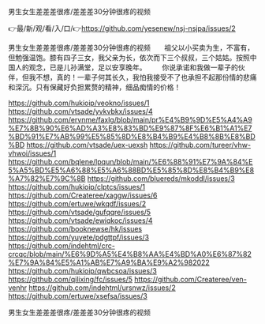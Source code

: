 男生女生差差差很疼/差差差30分钟很疼的视频

👉最/新/观/看/入/口/👉https://github.com/yesenew/nsj-nsjpa/issues/2

男生女生差差差很疼/差差差30分钟很疼的视频　　祖父以小买卖为生，不富有，但勉强温饱。膝有四子三女，我父亲为长，依次而下三个叔叔，三个姑姑。按照中国人的观念，已是儿孙满堂，足以安享晚年。
　　你说承诺和我做一辈子的伙伴，但我不想，真的！一辈子何其长久，我怕我接受不了也承担不起那份情的悲痛和深沉。只有保藏好负担累赘的精神，细品痴情的价格！


https://github.com/hukioip/veokno/issues/1
https://github.com/vtsade/yvkvbkx/issues/4
https://github.com/ervnme/faxlg/blob/main/pr%E4%B9%9D%E5%A4%A9%E7%8B%90%E6%AD%A3%E8%83%BD%E9%87%8F%E6%B1%A1%E7%BD%91%E7%AB%99%E5%85%8D%E8%B4%B9%E4%B8%8B%E8%BD%BD
https://github.com/vtsade/uex-uexsh
https://github.com/tureer/vhw-vhwoi/issues/1
https://github.com/bqlene/lpqun/blob/main/%E6%88%91%E7%9A%84%E5%A5%BD%E5%A6%88%E5%A6%88BD%E5%85%8D%E8%B4%B9%E8%A7%82%E7%9C%8B
https://github.com/bluereds/mkoddl/issues/3
https://github.com/hukioip/clptcs/issues/1
https://github.com/Createree/xaggw/issues/6
https://github.com/ertuwe/wkqdf/issues/2
https://github.com/vtsade/gufqqre/issues/5
https://github.com/vtsade/ewiqkoc/issues/4
https://github.com/booknewse/hk/issues
https://github.com/yuyete/pdgttpf/issues/3
https://github.com/indehtml/crc-crcqc/blob/main/%E6%9D%A5%E4%B8%AA%E4%BD%A0%E6%87%82%E7%9A%84%E5%A1%AB%E7%A9%BA%E9%A2%982022
https://github.com/hukioip/qwbcsoa/issues/3
https://github.com/qilixing/fc/issues/5
https://github.com/Createree/ven-venhr
https://github.com/indehtml/ursnwz/issues/2
https://github.com/ertuwe/xsefsa/issues/3

男生女生差差差很疼/差差差30分钟很疼的视频
